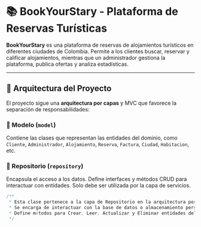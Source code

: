 # 📚 BookYourStary - Plataforma de Reservas Turísticas

**BookYourStary** es una plataforma de reservas de alojamientos turísticos en diferentes ciudades de Colombia. Permite a los clientes buscar, reservar y calificar alojamientos, mientras que un administrador gestiona la plataforma, publica ofertas y analiza estadísticas.

---

## 🧱 Arquitectura del Proyecto

El proyecto sigue una **arquitectura por capas** y MVC que favorece la separación de responsabilidades:

### 🧩 Modelo (`model`)
Contiene las clases que representan las entidades del dominio, como `Cliente`, `Administrador`, `Alojamiento`, `Reserva`, `Factura`, `Ciudad`, `Habitacion`, etc.

### 💾 Repositorio (`repository`)
Encapsula el acceso a los datos. Define interfaces y métodos CRUD para interactuar con entidades. Solo debe ser utilizada por la capa de servicios.

```java
/**
 * Esta clase pertenece a la capa de Repositorio en la arquitectura por capas.
 * Se encarga de interactuar con la base de datos o almacenamiento persistente.
 * Define métodos para Crear, Leer, Actualizar y Eliminar entidades del dominio.
 */
